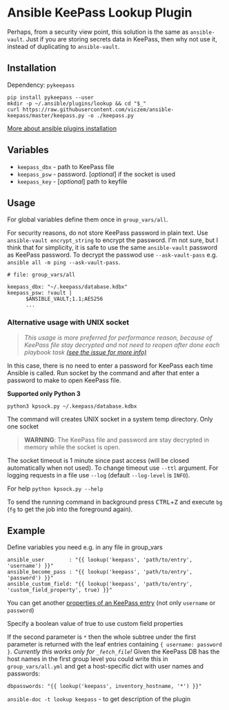 # Ansible KeePass Lookup Plugin

Perhaps, from a security view point, this solution is the same as `ansible-vault`.
Just if you are storing secrets data in KeePass, then why not use it, 
instead of duplicating to `ansible-vault`. 


## Installation

Dependency: `pykeepass`

    pip install pykeepass --user
    mkdir -p ~/.ansible/plugins/lookup && cd "$_"
    curl https://raw.githubusercontent.com/viczem/ansible-keepass/master/keepass.py -o ./keepass.py

[More about ansible plugins installation](https://docs.ansible.com/ansible/latest/dev_guide/developing_locally.html)


## Variables

- `keepass_dbx` - path to KeePass file
- `keepass_psw` - password. [*optional*] if the socket is used
- `keepass_key` - [*optional*] path to keyfile


## Usage

For global variables define them once in `group_vars/all`.

For security reasons, do not store KeePass password in plain text. 
Use `ansible-vault encrypt_string` to encrypt the password. 
I'm not sure, but I think that for simplicity, 
it is safe to use the same `ansible-vault` password as KeePass password.
To decrypt the passwod use `--ask-vault-pass`
 e.g. `ansible all -m ping --ask-vault-pass`.


    # file: group_vars/all
    
    keepass_dbx: "~/.keepass/database.kdbx"
    keepass_psw: !vault |
          $ANSIBLE_VAULT;1.1;AES256
          ...


### Alternative usage with UNIX socket

> _This usage is more preferred for performance reason, 
because of KeePass file stay decrypted and not need to reopen after done each playbook task 
[(see the issue for more info)](https://github.com/viczem/ansible-keepass/issues/1)_

In this case, there is no need to enter a password for KeePass each time Ansible is called.
Run socket by the command and after that enter a password to make to open KeePass file.

**Supported only Python 3**

    python3 kpsock.py ~/.keepass/database.kdbx


The command will creates UNIX socket in a system temp directory. Only one socket 
> **WARNING**: The KeePass file and password are stay decrypted in memory while the socket is open.

The socket timeout is 1 minute since past access (will be closed automatically when not used).
To change timeout use `--ttl` argument. 
For logging requests in a file use `--log` (default `--log-level` is `INFO`).

For help `python kpsock.py --help`

To send the running command in background press <kbd>CTRL</kbd>+<kbd>Z</kbd> and execute `bg` 
(`fg` to get the job into the foreground again).


## Example

Define variables you need e.g. in any file in group_vars


    ansible_user        : "{{ lookup('keepass', 'path/to/entry', 'username') }}"
    ansible_become_pass : "{{ lookup('keepass', 'path/to/entry', 'password') }}"
    ansible_custom_field: "{{ lookup('keepass', 'path/to/entry', 'custom_field_property', true) }}"


You can get another [properties of an KeePass entry](https://github.com/pschmitt/pykeepass/blob/master/pykeepass/entry.py)
(not only `username` or `password`)

Specify a boolean value of true to use custom field properties

If the second parameter is `*` then the whole subtree under the first parameter
is returned with the leaf entries containing `{ username: password }`.
_Currently this works only for `_fetch_file`!_
Given the KeePass DB has the host names in the first group level you could write
this in `group_vars/all.yml` and get a host-specific dict with user names and 
passwords:

    dbpasswords: "{{ lookup('keepass', inventory_hostname, '*') }}"
 
`ansible-doc -t lookup keepass` - to get description of the plugin
